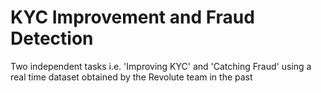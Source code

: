 # KYC Improvement and Fraud Detection
Two independent tasks i.e. 'Improving KYC' and 'Catching Fraud' using a real time dataset obtained by the Revolute team in the past
